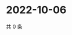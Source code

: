 # 2022-10-06

共 0 条

<!-- BEGIN WEIBO -->
<!-- 最后更新时间 Thu Oct 06 2022 18:22:24 GMT+0800 (China Standard Time) -->

<!-- END WEIBO -->
